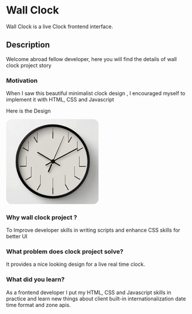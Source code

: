 # Wall Clock

Wall Clock is a live Clock frontend interface.

## Description 
Welcome abroad fellow developer, here you will find the details of wall clock project story

### Motivation 
When I saw this beautiful minimalist clock design , I encouraged myself to implement it with HTML, CSS and Javascript 

Here is the Design 

<img src="model.png" width=50% height=50%>

### Why wall clock project ?

To Improve developer skills in writing scripts and enhance CSS skills for better UI

### What problem does clock project solve?

It provides a nice looking design for a live real time clock.

### What did you learn?
As a frontend developer I put my HTML, CSS and Javascript skills in practice and learn new things about client built-in internationalization date time format and zone apis.













